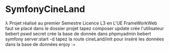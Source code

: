 # SymfonyCineLand
λ Projet réalisé au premier Semestre Licence L3 en L'UE FrameWorkWeb faut se placé dans le dossier projet 
tapez composer update 
crée l'utilisateur bebert pswd secret 
crée la base de donnée dans phpmyadmin bebert 
symfony server:start -d 
tapez la route cineLand/init  pour inséré les données dans la base de données enjoy :=
